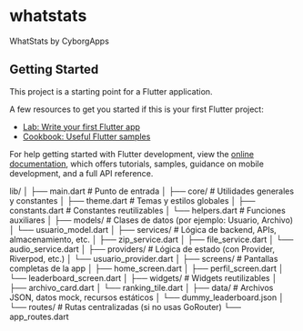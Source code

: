 # whatstats

WhatStats by CyborgApps

## Getting Started

This project is a starting point for a Flutter application.

A few resources to get you started if this is your first Flutter project:

- [Lab: Write your first Flutter app](https://docs.flutter.dev/get-started/codelab)
- [Cookbook: Useful Flutter samples](https://docs.flutter.dev/cookbook)

For help getting started with Flutter development, view the
[online documentation](https://docs.flutter.dev/), which offers tutorials,
samples, guidance on mobile development, and a full API reference.

lib/
│
├── main.dart                      # Punto de entrada
│
├── core/                          # Utilidades generales y constantes
│   ├── theme.dart                 # Temas y estilos globales
│   ├── constants.dart             # Constantes reutilizables
│   └── helpers.dart               # Funciones auxiliares
│
├── models/                        # Clases de datos (por ejemplo: Usuario, Archivo)
│   └── usuario_model.dart
│
├── services/                      # Lógica de backend, APIs, almacenamiento, etc.
│   ├── zip_service.dart
│   ├── file_service.dart
│   └── audio_service.dart
│
├── providers/                     # Lógica de estado (con Provider, Riverpod, etc.)
│   └── usuario_provider.dart
│
├── screens/                       # Pantallas completas de la app
│   ├── home_screen.dart
│   ├── perfil_screen.dart
│   └── leaderboard_screen.dart
│
├── widgets/                       # Widgets reutilizables
│   ├── archivo_card.dart
│   └── ranking_tile.dart
│
├── data/                          # Archivos JSON, datos mock, recursos estáticos
│   └── dummy_leaderboard.json
│
└── routes/                        # Rutas centralizadas (si no usas GoRouter)
└── app_routes.dart

